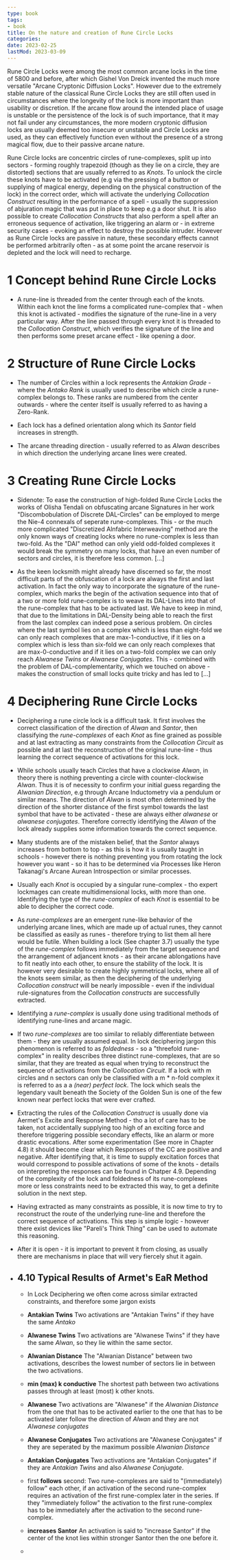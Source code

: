 ```yaml
---
type: book
tags:
- book
title: On the nature and creation of Rune Circle Locks
categories:
date: 2023-02-25
lastMod: 2023-03-09
---
```

Rune Circle Locks were among the most common arcane locks in the time of 5800 and before, after which Gishel Von Dreick invented the much more versatile "Arcane Cryptonic Diffusion Locks". However due to the extremely stable nature of the classical Rune Circle Locks they are still often used in circumstances where the longevity of the lock is more important than usability or discretion. If the arcane flow around the intended place of usage is unstable or the persistence of the lock is of such importance, that it may not fail under any circumstances, the more modern cryptonic diffusion locks are usually deemed too insecure or unstable and Circle Locks are used, as they can effectively function even without the presence of a strong magical flow, due to their passive arcane nature.

Rune Circle locks are concentric circles of rune-complexes, split up into sectors - forming roughly trapezoid (though as they lie on a circle, they are distorted) sections that are usually referred to as *Knots*. To unlock the circle these knots have to be activated (e.g via the pressing of a button or supplying of magical energy, depending on the physical construction of the lock) in the correct order, which will activate the underlying *Collocation Construct* resulting in the performance of a spell - usually the suppression of abjuration magic that was put in place to keep e.g a door shut. It is also possible to create *Collocation Constructs* that also perform a spell after an erroneous sequence of activation, like triggering an alarm or - in extreme security cases - evoking an effect to destroy the possible intruder. However as Rune Circle locks are passive in nature, these secondary effects cannot be performed arbitrarily often - as at some point the arcane reservoir is depleted and the lock will need to recharge.

# 1 Concept behind Rune Circle Locks

  + A rune-line is threaded from the center through each of the knots. Within each knot the line forms a complicated rune-complex that - when this knot is activated - modifies the signature of the rune-line in a very particular way. After the line passed through every knot it is threaded to the *Collocation Construct*, which verifies the signature of the line and then performs some preset arcane effect - like opening a door.

# 2 Structure of Rune Circle Locks

  + The number of Circles within a lock represents the *Antakian Grade* - where the *Antako Rank* is usually used to describe which circle a rune-complex belongs to. These ranks are numbered from the center outwards - where the center itself is usually referred to as having a Zero-Rank.

  + Each lock has a defined orientation along which its *Santor* field increases in strength.

  + The arcane threading direction - usually referred to as *Alwan* describes in which direction the underlying arcane lines were created.

# 3 Creating Rune Circle Locks

  + Sidenote: To ease the construction of high-folded Rune Circle Locks the works of Olisha Tendali on obfuscating arcane Signatures in her work "Discombobulation of Discrete DAL-Circles" can be employed to merge the Nie-4 connexals of seperate rune-complexes. This - or the much more complicated "Discretized Alnfabric Interweaving" method are the only known ways of creating locks where no rune-complex is less than two-fold. As the "DAI" method can only yield odd-folded complexes it would break the symmetry on many locks, that have an even number of sectors and circles, it is therefore less common. [...]

  + As the keen locksmith might already have discerned so far, the most difficult parts of the obfuscation of a lock are always the first and last activation. In fact the only way to incorporate the signature of the rune-complex, which marks the begin of the activation sequence into that of a two or more fold rune-complex is to weave its DAL-Lines into that of the rune-complex that has to be activated last. We have to keep in mind, that due to the limitations in DAL-Density being able to reach the first from the last complex can indeed pose a serious problem. On circles where the last symbol lies on a complex which is less than eight-fold we can only reach complexes that are max-1-conductive, if it lies on a complex which is less than six-fold we can only reach complexes that are max-0-conductive and if it lies on a two-fold complex we can only reach *Alwanese Twins* or *Alwanese Conjugates*. This - combined with the problem of DAL-complementarity, which we touched on above - makes the construction of small locks quite tricky and has led to [...]

# 4 Deciphering Rune Circle Locks

  + Deciphering a rune circle lock is a difficult task. It first involves the correct classification of the direction of *Alwan* and *Santor*, then classifying the *rune-complexes* of each *Knot* as fine grained as possible and at last extracting as many constraints from the *Collocation Circuit* as possible and at last the reconstruction of the original rune-line - thus learning the correct sequence of activations for this lock.

  + While schools usually teach Circles that have a clockwise *Alwan*, in theory there is nothing preventing a circle with counter-clockwise *Alwan*. Thus it is of necessity to confirm your initial guess regarding the *Alwanian Direction*, e.g through Arcane Inductometry via a pendulum or similar means. The direction of *Alwan* is most often determined by the direction of the shorter distance of the first symbol towards the last symbol that have to be activated - these are always either *alwanese* or *alwanese conjugates*. Therefore correctly identifying the *Alwan* of the lock already supplies some information towards the correct sequence.

  + Many students are of the mistaken belief, that the *Santor* always increases from bottom to top - as this is how it is usually taught in schools - however there is nothing preventing you from rotating the lock however you want - so it has to be determined via Processes like Heron Takanagi's Arcane Aurean Introspection or similar processes.

  + Usually each *Knot* is occupied by a singular rune-complex - tho expert lockmages can create multidimensional locks, with more than one. Identifying the type of the *rune-complex* of each *Knot* is essential to be able to decipher the correct code.

  + As *rune-complexes* are an emergent rune-like behavior of the underlying arcane lines, which are made up of actual runes, they cannot be classified as easily as runes - therefore trying to list them all here would be futile. When building a lock (See chapter 3.7) usually the type of the *rune-complex* follows immediately from the target sequence and the arrangement of adjancent knots - as their arcane ablongations have to fit neatly into each other, to ensure the stability of the lock. It is however very desirable to create highly symmetrical locks, where all of the knots seem similar, as then the deciphering of the underlying *Collocation construct* will be nearly impossible - even if the individual rule-signatures from the *Collocation constructs* are successfully extracted.
  + Identifying a *rune-complex* is usually done using traditional methods of identifying rune-lines and arcane magic.

  + If two *rune-complexes* are  too similar to reliably differentiate between them - they are usually assumed equal. In lock deciphering jargon this phenomenon is referred to as *foldedness* - so a "threefold rune-complex" in reality describes three distinct rune-complexes, that are so similar, that they are treated as equal when trying to reconstruct the sequence of activations from the *Collocation Circuit*. If a lock with m circles and n sectors can only be classified with a m * n-fold complex it is referred to as a a *(near) perfect lock*. The lock which seals the legendary vault beneath the Society of the Golden Sun is one of the few known near perfect locks that were ever crafted.

  + Extracting the rules of the *Collocation Construct* is usually done via Aermet's Excite and Response Method - tho a lot of care has to be taken, not accidentally supplying too high of an exciting force and therefore triggering possible secondary effects, like an alarm or more drastic evocations. After some experimentation (See more in Chapter 4.8) it should become clear which Responses of the CC are positive and negative. After identifying that, it is time to supply excitation forces that would correspond to possible activations of some of the knots - details on interpreting the responses can be found in Chatper 4.9. Depending of the complexity of the lock and foldedness of its rune-complexes more or less constraints need to be extracted this way, to get a definite solution in the next step.

  + Having extracted as many constraints as possible, it is now time to try to reconstruct the route of the underlying rune-line and therefore the correct sequence of activations. This step is simple logic  - however there exist devices like "Pareli's Think Thing" can be used to automate this reasoning.

  + After it is open - it is important to prevent it from closing, as usually there are mechanisms in place that will very fiercely shut it again.

  + ## 4.10 Typical Results of Armet's EaR Method

    + In Lock Deciphering we often come across similar extracted constraints, and therefore some jargon exists

    + **Antakian Twins** Two activations are "Antakian Twins" if they have the same *Antako*

    + **Alwanese Twins** Two activations are "Alwanese Twins" if they have the same *Alwan*, so they lie within the same sector.

    + **Alwanian Distance** The "Alwanian Distance" between two activations, describes the lowest number of sectors lie in between the two activations.

    + **min (max) k conductive** The shortest path between two activations passes through at least (most) k other knots.

    + **Alwanese** Two activations are "Alwanese" if the *Alwanian Distance* from the one that has to be activated earlier to the one that has to be activated later follow the direction of *Alwan* and they are not *Alwanese conjugates*

    + **Alwanese Conjugates** Two activations are "Alwanese Conjugates" if they are seperated by the maximum possible *Alwanian Distance*

    + **Antakian Conjugates** Two activations are "Antakian Conjugates" if they are *Antakian Twins* and also *Alwanese Conjugate*.

    + first **follows** second: Two rune-complexes are said to "(immediately) follow" each other, if an activation of the second rune-complex requires an activation of the first rune-complex later in the series. If they "immediately follow" the activation to the first rune-complex has to be immediately after the activation to the second rune-complex.

    + **increases Santor** An activation is said to "increase Santor" if the center of the knot lies within stronger Santor then the one before it.

    + 


